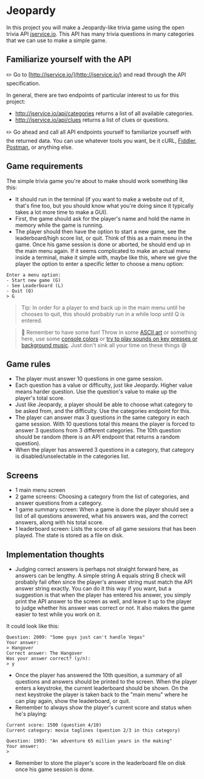 # Jeopardy

In this project you will make a Jeopardy-like trivia game using the open trivia API [jservice.io](http://jservice.io/). This API has many trivia questions in many categories that we can use to make a simple game.

## Familiarize yourself with the API

:pencil2: Go to [http://jservice.io/](http://jservice.io/) and read through the API specification.

In general, there are two endpoints of particular interest to us for this project:

- http://jservice.io/api/categories returns a list of all available categories.
- http://jservice.io/api/clues returns a list of clues or questions.

:pencil2: Go ahead and call all API endpoints yourself to familiarize yourself with the returned data. You can use whatever tools you want, be it cURL, [Fiddler](https://www.telerik.com/fiddler), [Postman](https://www.postman.com/), or anything else.

## Game requirements

The simple trivia game you're about to make should work something like this:

- It should run in the terminal (if you want to make a website out of it, that's fine too, but you should know what you're doing since it typically takes a lot more time to make a GUI).
- First, the game should ask for the player's name and hold the name in memory while the game is running.
- The player should then have the option to start a new game, see the leaderboard/high score list, or quit. Think of this as a main menu in the game. Once his game session is done or aborted, he should end up in the main menu again. If it seems complicated to make an actual menu inside a terminal, make it simple with, maybe like this, where we give the player the option to enter a specific letter to choose a menu option:

```
Enter a menu option:
- Start new game (G)
- See Leaderboard (L)
- Quit (Q)
> G
```

> Tip: In order for a player to end back up in the main menu until he chooses to quit, this should probably run in a while loop until Q is entered.

> :tada: Remember to have some fun! Throw in some [ASCII art](http://patorjk.com/software/taag/#p=display&f=Graffiti&t=Type%20Something%20) or something here, use some [console colors](https://www.c-sharpcorner.com/article/change-console-foreground-and-background-color-in-c-sharp/Images/ConsoleColors.jpg) or [try to play sounds on key presses or background music](https://askubuntu.com/questions/920539/how-to-play-a-sound-from-terminal). Just don't sink all your time on these things :sweat_smile:

## Game rules

- The player must answer 10 questions in one game session.
- Each question has a value or difficulty, just like Jeopardy. Higher value means harder question. Use the question's value to make up the player's total score.
- Just like Jeopardy, a player should be able to choose what category to be asked from, and the difficulty. Use the categories endpoint for this.
- The player can answer max 3 questions in the same category in each game session. With 10 questions total this means the player is forced to answer 3 questions from 3 different categories. The 10th question should be random (there is an API endpoint that returns a random question).
- When the player has answered 3 questions in a category, that category is disabled/unselectable in the categories list.

## Screens

- 1 main menu screen
- 2 game screens: Choosing a category from the list of categories, and answer questions from a category.
- 1 game summary screen: When a game is done the player should see a list of all questions answered, what his answers was, and the correct answers, along with his total score.
- 1 leaderboard screen: Lists the score of all game sessions that has been played. The state is stored as a file on disk.

## Implementation thoughts

- Judging correct answers is perhaps not straight forward here, as answers can be lengthy. A simple string A equals string B check will probably fail often since the player's answer string must match the API answer string exactly. You can do it this way if you want, but a suggestion is that when the player has entered his answer, you simply print the API answer to the screen as well, and leave it up to the player to judge whether his answer was correct or not. It also makes the game easier to test while you work on it.

It could look like this:

```
Question: 2009: "Some guys just can't handle Vegas"
Your answer:
> Hangover
Correct answer: The Hangover
Was your answer correct? (y/n):
> y
```

- Once the player has answered the 10th quesition, a summary of all questions and answers should be printed to the screen. When the player enters a keystroke, the current leaderboard should be shown. On the next keystroke the player is taken back to the "main menu" where he can play again, show the leaderboard, or quit.
- Remember to always show the player's current score and status when he's playing:

```
Current score: 1500 (question 4/10)
Current category: movie taglines (question 2/3 in this category)

Question: 1993: "An adventure 65 million years in the making"
Your answer:
>
```

- Remember to store the player's score in the leaderboard file on disk once his game session is done.
